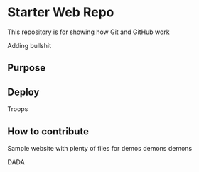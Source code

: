 # Starter Web Repo

This repository is for showing how Git and GitHub work

Adding bullshit

## Purpose

## Deploy

Troops

## How to contribute

Sample website with plenty of files for demos demons demons

DADA